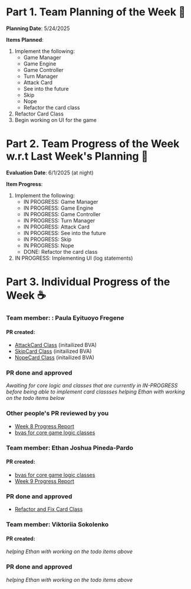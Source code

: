 # Part 1. Team Planning of the Week :ledger:
**Planning Date**: 5/24/2025

**Items Planned**:
1. Implement the following:
    * Game Manager
    * Game Engine
    * Game Controller
    * Turn Manager
    * Attack Card
    * See into the future
    * Skip
    * Nope
    * Refactor the card class
2. Refactor Card Class
4. Begin working on UI for the game

# Part 2. Team Progress of the Week w.r.t Last Week's Planning :green_book:
**Evaluation Date**: 6/1/2025 (at night)

**Item Progress**:
1. Implement the following:
    *  IN PROGRESS: Game Manager
    *  IN PROGRESS: Game Engine
    *  IN PROGRESS: Game Controller
    *  IN PROGRESS: Turn Manager
    *  IN PROGRESS: Attack Card
    *  IN PROGRESS: See into the future
    *  IN PROGRESS: Skip
    *  IN PROGRESS: Nope
    *  DONE: Refactor the card class
2. IN PROGRESS: Implementing UI (log statements)

# Part 3. Individual Progress of the Week :coffee:

### Team member: : Paula Eyituoyo Fregene


#### PR created:

- [AttackCard Class](https://github.com/nu-cs-sqe/course-project-20242510-team-05-20242503/pull/50) (initailized BVA)
- [SkipCard Class](https://github.com/nu-cs-sqe/course-project-20242510-team-05-20242503/pull/51) (initailized BVA)
- [NopeCard Class](https://github.com/nu-cs-sqe/course-project-20242510-team-05-20242503/pull/52) (initailized BVA)

### PR done and approved

_Awaiting for core logic and classes that are currently in IN-PROGRESS before being able to implement card classses_
_helping Ethan with working on the todo items below_


### Other people's PR reviewed by you
- [Week 8 Progress Report](https://github.com/nu-cs-sqe/course-project-20242510-team-05-20242503/pull/49)
- [bvas for core game logic classes](https://github.com/nu-cs-sqe/course-project-20242510-team-05-20242503/pull/47)


### Team member: Ethan Joshua Pineda-Pardo
#### PR created:

- [bvas for core game logic classes](https://github.com/nu-cs-sqe/course-project-20242510-team-05-20242503/pull/47)
- [Week 9 Progress Report](https://github.com/nu-cs-sqe/course-project-20242510-team-05-20242503/pull/57)
  
### PR done and approved

- [Refactor and Fix Card Class](https://github.com/nu-cs-sqe/course-project-20242510-team-05-20242503/pull/48)



### Team member: Viktoriia Sokolenko
#### PR created:

_helping Ethan with working on the todo items above_

### PR done and approved

_helping Ethan with working on the todo items above_

